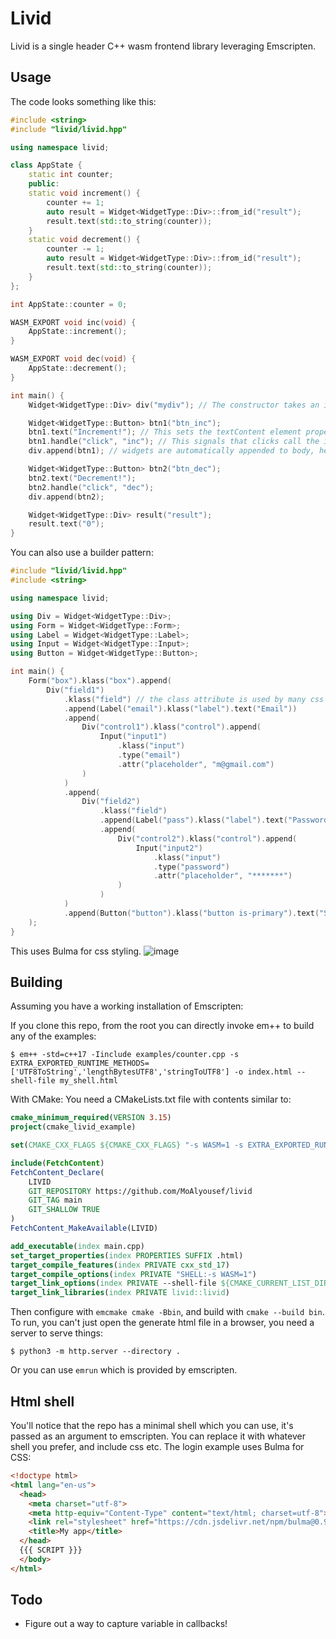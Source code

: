 # Livid

Livid is a single header C++ wasm frontend library leveraging Emscripten.

## Usage

The code looks something like this:
```cpp
#include <string>
#include "livid/livid.hpp"

using namespace livid;

class AppState {
    static int counter;
    public:
    static void increment() {
        counter += 1;
        auto result = Widget<WidgetType::Div>::from_id("result");
        result.text(std::to_string(counter));
    }
    static void decrement() {
        counter -= 1;
        auto result = Widget<WidgetType::Div>::from_id("result");
        result.text(std::to_string(counter));
    }
};

int AppState::counter = 0;

WASM_EXPORT void inc(void) {
    AppState::increment();
}

WASM_EXPORT void dec(void) {
    AppState::decrement();
}

int main() {
    Widget<WidgetType::Div> div("mydiv"); // The constructor takes an id, which needs to be unique and without spaces

    Widget<WidgetType::Button> btn1("btn_inc");
    btn1.text("Increment!"); // This sets the textContent element property
    btn1.handle("click", "inc"); // This signals that clicks call the inc function
    div.append(btn1); // widgets are automatically appended to body, here we want to append to the div

    Widget<WidgetType::Button> btn2("btn_dec");
    btn2.text("Decrement!");
    btn2.handle("click", "dec");
    div.append(btn2);

    Widget<WidgetType::Div> result("result");
    result.text("0");
}
```
You can also use a builder pattern:
```cpp
#include "livid/livid.hpp"
#include <string>

using namespace livid;

using Div = Widget<WidgetType::Div>;
using Form = Widget<WidgetType::Form>;
using Label = Widget<WidgetType::Label>;
using Input = Widget<WidgetType::Input>;
using Button = Widget<WidgetType::Button>;

int main() {
    Form("box").klass("box").append(
        Div("field1")
            .klass("field") // the class attribute is used by many css libs for styling elements of the same class
            .append(Label("email").klass("label").text("Email"))
            .append(
                Div("control1").klass("control").append(
                    Input("input1")
                        .klass("input")
                        .type("email")
                        .attr("placeholder", "m@gmail.com")
                )
            )
            .append(
                Div("field2")
                    .klass("field")
                    .append(Label("pass").klass("label").text("Password"))
                    .append(
                        Div("control2").klass("control").append(
                            Input("input2")
                                .klass("input")
                                .type("password")
                                .attr("placeholder", "*******")
                        )
                    )
            )
            .append(Button("button").klass("button is-primary").text("Sign in"))
    );
}
```
This uses Bulma for css styling.
![image](https://user-images.githubusercontent.com/37966791/147970535-12542b64-94e2-4660-86d1-43846d9ce92f.png)

## Building

Assuming you have a working installation of Emscripten:

If you clone this repo, from the root you can directly invoke em++ to build any of the examples:
```
$ em++ -std=c++17 -Iinclude examples/counter.cpp -s EXTRA_EXPORTED_RUNTIME_METHODS=['UTF8ToString','lengthBytesUTF8','stringToUTF8'] -o index.html --shell-file my_shell.html
```

With CMake:
You need a CMakeLists.txt file with contents similar to:
```cmake
cmake_minimum_required(VERSION 3.15)
project(cmake_livid_example)

set(CMAKE_CXX_FLAGS ${CMAKE_CXX_FLAGS} "-s WASM=1 -s EXTRA_EXPORTED_RUNTIME_METHODS=['UTF8ToString','lengthBytesUTF8','stringToUTF8']")

include(FetchContent)
FetchContent_Declare(
    LIVID
    GIT_REPOSITORY https://github.com/MoAlyousef/livid
    GIT_TAG main
    GIT_SHALLOW TRUE
)
FetchContent_MakeAvailable(LIVID)

add_executable(index main.cpp)
set_target_properties(index PROPERTIES SUFFIX .html)
target_compile_features(index PRIVATE cxx_std_17)
target_compile_options(index PRIVATE "SHELL:-s WASM=1")
target_link_options(index PRIVATE --shell-file ${CMAKE_CURRENT_LIST_DIR}/my_shell.html)
target_link_libraries(index PRIVATE livid::livid)
```
Then configure with `emcmake cmake -Bbin`, and build with `cmake --build bin`.
To run, you can't just open the generate html file in a browser, you need a server to serve things:
```
$ python3 -m http.server --directory .
```
Or you can use `emrun` which is provided by emscripten.

## Html shell

You'll notice that the repo has a minimal shell which you can use, it's passed as an argument to emscripten. You can replace it with whatever shell you prefer, and include css etc. The login example uses Bulma for CSS:
```html
<!doctype html>
<html lang="en-us">
  <head>
    <meta charset="utf-8">
    <meta http-equiv="Content-Type" content="text/html; charset=utf-8">
    <link rel="stylesheet" href="https://cdn.jsdelivr.net/npm/bulma@0.9.3/css/bulma.min.css">
    <title>My app</title>
  </head>
  {{{ SCRIPT }}}
  </body>
</html>
```

## Todo
- Figure out a way to capture variable in callbacks!
